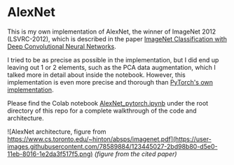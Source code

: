 # AlexNet

This is my own implementation of AlexNet, the winner of ImageNet 2012 (LSVRC-2012), which is described in the paper [ImageNet Classification with Deep Convolutional Neural Networks](https://www.cs.toronto.edu/~hinton/absps/imagenet.pdf).

I tried to be as precise as possible in the implementation, but I did end up leaving out 1 or 2 elements, such as the PCA data augmentation, which I talked more in detail about inside the notebook. However, this implementation is even more precise and thorough than [PyTorch's own implementation](https://pytorch.org/vision/stable/_modules/torchvision/models/alexnet.html#alexnet).

Please find the Colab notebook [AlexNet_pytorch.ipynb](https://github.com/masalha-alaa/alexnet-pytorch/blob/master/AlexNet_pytorch.ipynb) under the root directory of this repo for a complete walkthrough of the code and architecture.

![AlexNet architecture, figure from https://www.cs.toronto.edu/~hinton/absps/imagenet.pdf](https://user-images.githubusercontent.com/78589884/123445027-2bd98b80-d5e0-11eb-8016-1e2da3f517f5.png)
*(figure from the cited paper)*

